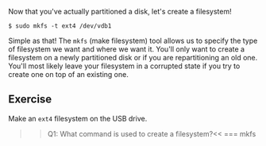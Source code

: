 Now that you've actually partitioned a disk, let's create a filesystem!

```
$ sudo mkfs -t ext4 /dev/vdb1
```

Simple as that! The `mkfs` (make filesystem) tool allows us to specify the type of filesystem we want and where we want it. You'll only want to create a filesystem on a newly partitioned disk or if you are repartitioning an old one. You'll most likely leave your filesystem in a corrupted state if you try to create one on top of an existing one. 

## Exercise

Make an `ext4` filesystem on the USB drive.

>>Q1: What command is used to create a filesystem?<<
=== mkfs

